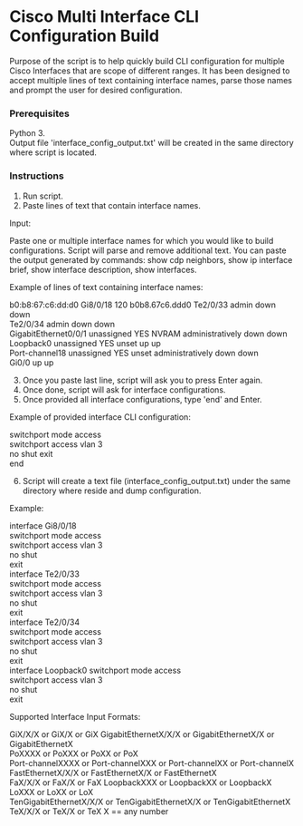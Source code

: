 # Cisco Multi Interface CLI Configuration Build

Purpose of the script is to help quickly build CLI configuration for multiple Cisco Interfaces that are scope of different ranges. It has been designed to accept multiple lines of text containing interface names, parse those names and prompt the user for desired configuration. 

### Prerequisites

Python 3.   
Output file 'interface_config_output.txt' will be created in the same directory where script is located.


### Instructions

1.	Run script. 
2.	Paste lines of text that contain interface names.

Input:

Paste one or multiple interface names for which you would like to build 
configurations. Script will parse and remove additional text. 
You can paste the output generated by commands: show cdp neighbors, show ip interface brief, show interface description, show interfaces.

Example of lines of text containing interface names:

b0:b8:67:c6:dd:d0   Gi8/0/18       120                        b0b8.67c6.ddd0
Te2/0/33                       admin down     down    
Te2/0/34                       admin down     down  
GigabitEthernet0/0/1   unassigned      YES NVRAM  administratively down down   
Loopback0              unassigned      YES unset  up                    up  
Port-channel18         unassigned      YES unset  administratively down down  
Gi0/0                          up             up  

3. Once you paste last line, script will ask you to press Enter again. 
4. Once done, script will ask for interface configurations. 
5. Once provided all interface configurations, type 'end' and Enter.

Example of provided interface CLI configuration:

switchport mode access  
switchport access vlan 3    
no shut 
exit    
end 


6. Script will create a text file (interface_config_output.txt) under the same directory where reside and dump configuration. 

Example:

interface Gi8/0/18  
switchport mode access  
switchport access vlan 3    
no shut  
exit               
interface Te2/0/33  
switchport mode access  
switchport access vlan 3    
no shut  
exit            
interface Te2/0/34  
switchport mode access  
switchport access vlan 3    
no shut  
exit        
interface Loopback0 
switchport mode access  
switchport access vlan 3    
no shut  
exit            

Supported Interface Input Formats:

GiX/X/X or GiX/X or GiX 
GigabitEthernetX/X/X or GigabitEthernetX/X or GigabitEthernetX  
PoXXXX or PoXXX or PoXX or PoX  
Port-channelXXXX or Port-channelXXX or Port-channelXX or Port-channelX  
FastEthernetX/X/X or FastEthernetX/X or FastEthernetX   
FaX/X/X or FaX/X or FaX 
LoopbackXXX or LoopbackXX or LoopbackX  
LoXXX or LoXX or LoX    
TenGigabitEthernetX/X/X or TenGigabitEthernetX/X or TenGigabitEthernetX  
TeX/X/X or TeX/X or TeX 
X == any number 
 
